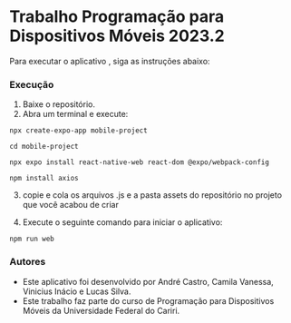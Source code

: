 # Trabalho Programação para Dispositivos Móveis 2023.2

Para executar o aplicativo , siga as instruções abaixo:

### Execução
1. Baixe o repositório.
2. Abra um terminal e execute:
```
npx create-expo-app mobile-project
```
```
cd mobile-project
```
```
npx expo install react-native-web react-dom @expo/webpack-config
```
```
npm install axios
```
3. copie e cola os arquivos .js e a pasta assets do repositório no projeto que você acabou de criar  
   
4. Execute o seguinte comando para iniciar o aplicativo:
```
npm run web
```
### Autores
- Este aplicativo foi desenvolvido por André Castro, Camila Vanessa, Vinicius Inácio e Lucas Silva.
- Este trabalho faz parte do curso de Programação para Dispositivos Móveis da Universidade Federal do Cariri.
